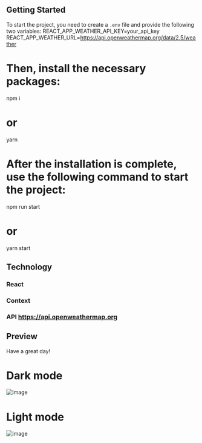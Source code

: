 ## Getting Started

To start the project, you need to create a `.env` file and provide the following two variables:
REACT_APP_WEATHER_API_KEY=your_api_key
REACT_APP_WEATHER_URL=https://api.openweathermap.org/data/2.5/weather

# Then, install the necessary packages:
npm i
# or
yarn

# After the installation is complete, use the following command to start the project:

npm run start
# or
yarn start

## Technology
### React
### Context
### API https://api.openweathermap.org

## Preview
Have a great day!
# Dark mode
![image](https://github.com/user-attachments/assets/5264cfaa-49a3-4a5b-8771-e0c51239716f)

# Light mode
![image](https://github.com/user-attachments/assets/96b77b36-8185-47c4-85e2-f10992357de6)



